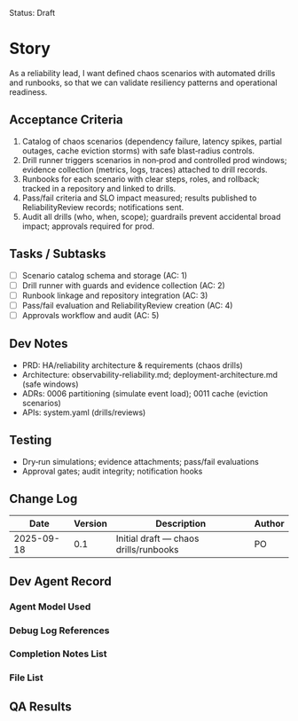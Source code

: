 Status: Draft

# Story
As a reliability lead,
I want defined chaos scenarios with automated drills and runbooks,
so that we can validate resiliency patterns and operational readiness.

## Acceptance Criteria
1. Catalog of chaos scenarios (dependency failure, latency spikes, partial outages, cache eviction storms) with safe blast‑radius controls.
2. Drill runner triggers scenarios in non‑prod and controlled prod windows; evidence collection (metrics, logs, traces) attached to drill records.
3. Runbooks for each scenario with clear steps, roles, and rollback; tracked in a repository and linked to drills.
4. Pass/fail criteria and SLO impact measured; results published to ReliabilityReview records; notifications sent.
5. Audit all drills (who, when, scope); guardrails prevent accidental broad impact; approvals required for prod.

## Tasks / Subtasks
- [ ] Scenario catalog schema and storage (AC: 1)
- [ ] Drill runner with guards and evidence collection (AC: 2)
- [ ] Runbook linkage and repository integration (AC: 3)
- [ ] Pass/fail evaluation and ReliabilityReview creation (AC: 4)
- [ ] Approvals workflow and audit (AC: 5)

## Dev Notes
- PRD: HA/reliability architecture & requirements (chaos drills)
- Architecture: observability-reliability.md; deployment-architecture.md (safe windows)
- ADRs: 0006 partitioning (simulate event load); 0011 cache (eviction scenarios)
- APIs: system.yaml (drills/reviews)

## Testing
- Dry‑run simulations; evidence attachments; pass/fail evaluations
- Approval gates; audit integrity; notification hooks

## Change Log
| Date       | Version | Description                          | Author |
|------------|---------|--------------------------------------|--------|
| 2025-09-18 | 0.1     | Initial draft — chaos drills/runbooks| PO     |

## Dev Agent Record

### Agent Model Used
<record at implementation time>

### Debug Log References
<links at implementation time>

### Completion Notes List
<notes at implementation time>

### File List
<files at implementation time>

## QA Results
<QA to fill>

